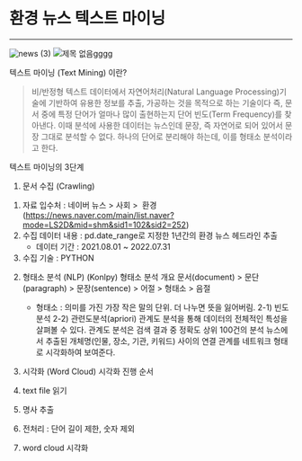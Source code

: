 # 환경 뉴스 텍스트 마이닝
----------
![news (3)](https://user-images.githubusercontent.com/34561364/192138427-c2273446-eed5-42a7-9cc3-20df2bbbebf0.png)
![제목 없음gggg](https://user-images.githubusercontent.com/34561364/192140163-1830bf9a-8e37-45fe-ae3c-29588337cb87.png)

텍스트 마이닝 (Text Mining) 이란?
> 비/반정형 텍스트 데이터에서 자연어처리(Natural Language Processing)기술에 기반하여 유용한 정보를 추출, 가공하는 것을 목적으로 하는 기술이다
  즉, 문서 중에 특정 단어가 얼마나 많이 출현하는지 단어 빈도(Term Frequency)를 찾아낸다. 이때 분석에 사용한 데이터는 뉴스인데 문장, 즉 자연어로 되어 있어서 문장 그대로 분석할 수 없다. 하나의 단어로 분리해야 하는데, 이를 형태소 분석이라고 한다.

텍스트 마이닝의 3단계 
1. 문서 수집 (Crawling)
  1) 자료 입수처 : 네이버 뉴스 > 사회 >  환경
(https://news.naver.com/main/list.naver?mode=LS2D&mid=shm&sid1=102&sid2=252)
  2) 수집 데이터 내용 :
  pd.date_range로 지정한 1년간의 환경 뉴스 헤드라인 추출
     * 데이터 기간 : 2021.08.01  ~ 2022.07.31  
  3) 수집 기술 : PYTHON

2. 형태소 분석 (NLP) (Konlpy)
  형태소 분석 개요
     문서(document) > 문단(paragraph) > 문장(sentence) > 어절 > 형태소 > 음절
      * 형태소 : 의미를 가진 가장 작은 말의 단위. 더 나누면 뜻을 잃어버림.
      2-1) 빈도분석
      2-2) 관련도분석(apriori)
      관계도 분석을 통해 데이터의 전체적인 특성을 살펴볼 수 있다. 관계도 분석은 검색 결과 중 정확도 상위 100건의 분석 뉴스에서 추출된 개체명(인물, 장소, 기관, 키워드) 사이의 연결 관계를 네트워크 형태로 시각화하여 보여준다. 
      
3. 시각화 (Word Cloud)
시각화 진행 순서
  1. text file 읽기
  2. 명사 추출
  3. 전처리 : 단어 길이 제한, 숫자 제외
  4. word cloud 시각화



